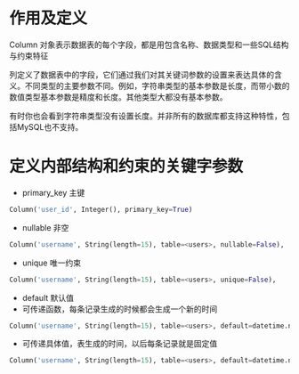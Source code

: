 # 作用及定义
Column 对象表示数据表的每个字段，都是用包含名称、数据类型和一些SQL结构与约束特征

列定义了数据表中的字段，它们通过我们对其关键词参数的设置来表达具体的含义。不同类型的主要参数不同。例如，字符串类型的基本参数是长度，而带小数的数值类型基本参数是精度和长度。其他类型大都没有基本参数。

有时你也会看到字符串类型没有设置长度。并非所有的数据库都支持这种特性，包括MySQL也不支持。

# 定义内部结构和约束的关键字参数
- primary_key 主键

```py
Column('user_id', Integer(), primary_key=True)
```

- nullable 非空

```py
Column('username', String(length=15), table=<users>, nullable=False),
```
- unique 唯一约束

```py
Column('username', String(length=15), table=<users>, unique=False),
```
- default 默认值
 - 可传递函数，每条记录生成的时候都会生成一个新的时间
```py
Column('username', String(length=15), table=<users>, default=datetime.now),
```
	
   - 可传递具体值，表生成的时间，以后每条记录就是固定值
```py
Column('username', String(length=15), table=<users>, default=datetime.now()),
```
	

  
  
